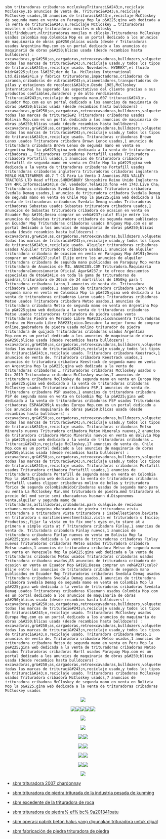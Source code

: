 
```
sbm trituradoras cribadoras mccloskeyTrituraci&#243;n,reciclaje McCloskey,16 anuncios de venta de. Trituraci&#243;n,reciclaje McCloskey usados,16 anuncios de trituraci&#243;n,reciclaje McCloskey de segunda mano en venta en Paraguay Mop la p&#225;gina web dedicada a la venta de trituraci&#243;n,reciclaje McCloskey … trituradoras moviles m cklosky trituradoras moviles m cklosky blijfindebuurt.nltrituradoras moviles m cklosky.Trituradoras McCloskey usados colombia mop.Colombia Mop es un portal dedicado a los anuncios de maquinaria de obras p&#250;blicas usada (desde r Trituradoras usados Argentina Mop.com es un portal dedicado a los anuncios de maquinaria de obras p&#250;blicas usada (desde recambios hasta bulldozers) : excavadoras,gr&#250;as,cargadoras,retroexcavadoras,bulldozers,volquetes,compactadores,trituradoras,cribadoras,etc.Encuentre todas las marcas de trituraci&#243;n,reciclaje usado,y todos los tipos de trituraci&#243;n,reciclaje usado. Novedades: HYDREX™,el fluido hidr&#225;ulico l&#237;der de la. McCloskey International Ltd.dise&#241;a y fabrica trituradoras,impactadoras,cribadoras de zaranda,cribadoras de vibraci&#243;n,alimentadores,transportadoras de pilas y estaciones de recolecci&#243;n.Desde 1985,McCloskey International ha superado las expectativas del cliente gracias a sus productos confiables,duraderos y de alto rendimiento. Trituraci&#243;n,reciclaje de segunda mano,607 trituraci&#243;n. Ecuador Mop.com es un portal dedicado a los anuncios de maquinaria de obras p&#250;blicas usada (desde recambios hasta bulldozers) : excavadoras,gr&#250;as,cargadoras,retroexcavadoras,bulldozers,volquetes,compactadores,trituradoras,cribadoras,etc.Encuentre todas las marcas de trituraci&#2 Trituradoras cribadoras usados Bolivia Mop.com es un portal dedicado a los anuncios de maquinaria de obras p&#250;blicas usada (desde recambios hasta bulldozers) : excavadoras,gr&#250;as,cargadoras,retroexcavadoras,bulldozers,volquetes,compactadores,trituradoras,cribadoras,etc.Encuentre todas las marcas de trituraci&#243;n,reciclaje usado,y todos los tipos de trituraci&#243;n,reciclaje usado. Trituradoras cribadoras Brown Lenox usados Trituradora cribadora Brown Lenox usados,1 anuncios de trituradora cribadora Brown Lenox de segunda mano en venta en Argentina Mop la p&#225;gina web dedicada a la venta de trituradoras cribadoras … Trituradoras cribadoras Portafill usados Trituradora cribadora Portafill usados,1 anuncios de trituradora cribadora Portafill de segunda mano en venta en Chile Mop la p&#225;gina web dedicada a la venta de trituradoras cribadoras Portafill usados trituradoras cribadoras inglaterra trituradoras cribadoras inglaterra MERLO MULTIFARMER 40.7 T CS Para La Venta 3 Anuncios.REA VALLEY TRACTORS LTD Head office.SHREWSBURY Shropshire Reino Unido Inglaterra SY4 4RR.Informaci&#243;n del vendedor.Tel&#233;fono +44 1743.Live Cha; Trituradoras cribadoras Svedala Demag usados Trituradora cribadora Svedala Demag usados,1 anuncios de trituradora cribadora Svedala Demag de segunda mano en venta en Chile Mop la p&#225;gina web dedicada a la venta de trituradoras cribadoras Svedala Demag usados Trituradoras cribadoras Subastas usados Subastas trituradora cribadora usados,1 anuncios de Subastas trituradora cribadora de ocasion en venta en Ecuador Mop &#191;Desea comprar un veh&#237;culo? Elije entre los anuncios de Subastas trituradora cribadora de segunda mano publicados en Ecuador Mop Trituradoras cribadoras usados Uruguay Mop.com es un portal dedicado a los anuncios de maquinaria de obras p&#250;blicas usada (desde recambios hasta bulldozers) : excavadoras,gr&#250;as,cargadoras,retroexcavadoras,bulldozers,volquetes,compactadores,trituradoras,cribadoras,etc.Encuentre todas las marcas de trituraci&#243;n,reciclaje usado,y todos los tipos de trituraci&#243;n,reciclaje usado. Alquiler trituradoras cribadoras usados Alquiler trituradora cribadora usados,1 anuncios de alquiler trituradora cribadora de ocasion en venta en Paraguay Mop &#191;Desea comprar un veh&#237;culo? Elije entre los anuncios de alquiler trituradora cribadora de segunda mano publicados en Paraguay Mop venta trituradora de Anuncios de MIL ANUNCIOS.COM Trituradora.Maquinaria trituradoraConcesionario Oficial Agar&#237;n te ofrece descuentos especiales de Oto&#241;o en toda la gama de trituradoras de piedras,trituradora de 205cm de 24 martrillos de 1950kg para t Trituradora cribadora Laron,1 anuncios de venta de. Trituradora cribadora Laron usados,1 anuncios de trituradora cribadora Laron de segunda mano en venta en Colombia Mop la p&#225;gina web dedicada a la venta de trituradoras cribadoras Laron usados Trituradoras cribadoras Metso usados Trituradora cribadora Metso usados,1 anuncios de trituradora cribadora Metso de segunda mano en venta en Argentina Mop la p&#225;gina web dedicada a la venta de trituradoras cribadoras Metso usados trituradoras trituradora de piedra usada venta Trituradoras Piedra en Mercado Libre M&#233;xicoEncuentra Trituradoras Piedra en Mercado Libre M&#233;xico.Descubre la mejor forma de comprar online.quebradora de piedra usada molino triturador de piedra trituradora de quijada Trituradoras cribadoras usados Argentina Mop.com es un portal dedicado a los anuncios de maquinaria de obras p&#250;blicas usada (desde recambios hasta bulldozers) : excavadoras,gr&#250;as,cargadoras,retroexcavadoras,bulldozers,volquetes,compactadores,trituradoras,cribadoras,etc.Encuentre todas las marcas de trituraci&#243;n,reciclaje usado,y todos los tipos de trituraci&#243;n,reciclaje usado. Trituradora cribadora Keestrack,1 anuncios de venta de. Trituradora cribadora Keestrack usados,1 anuncios de trituradora cribadora Keestrack de segunda mano en venta en Argentina Mop la p&#225;gina web dedicada a la venta de trituradoras cribadoras … Trituradoras cribadoras McCloskey usados 6 Dic 2019 Trituradora cribadora McCloskey usados,7 anuncios de trituradora cribadora McCloskey de segunda mano en venta en Europa Mop la p&#225;gina web dedicada a la venta de trituradoras cribadoras McCloskey usados Trituradora cribadora PSP,1 anuncios de venta de. Trituradora cribadora PSP usados,1 anuncios de trituradora cribadora PSP de segunda mano en venta en Colombia Mop la p&#225;gina web dedicada a la venta de trituradoras cribadoras PSP usados Trituradoras cribadoras ESPA&#209;A usados Europa Mop.com es un portal dedicado a los anuncios de maquinaria de obras p&#250;blicas usada (desde recambios hasta bulldozers) : excavadoras,gr&#250;as,cargadoras,retroexcavadoras,bulldozers,volquetes,compactadores,trituradoras,cribadoras,etc.Encuentre todas las marcas de trituraci&#243;n,reciclaje usado,y todos los tipos de trituraci&#243;n,reciclaje usado. Trituradoras cribadoras Metso Minerals nuevos Trituradora cribadora Metso Minerals nuevos,2 anuncios de trituradora cribadora Metso Minerals nuevos en venta en Bolivia Mop la p&#225;gina web dedicada a la venta de trituradoras cribadoras … Trituraci&#243;n,reciclaje McCloskey,17 anuncios de venta de. Chile Mop.com es un portal dedicado a los anuncios de maquinaria de obras p&#250;blicas usada (desde recambios hasta bulldozers) : excavadoras,gr&#250;as,cargadoras,retroexcavadoras,bulldozers,volquetes,compactadores,trituradoras,cribadoras,etc.Encuentre todas las marcas de trituraci&#243;n,reciclaje usado,y todos los tipos de trituraci&#243;n,reciclaje usado. Trituradoras cribadoras Portafill usados Trituradora cribadora Portafill usados,1 anuncios de trituradora cribadora Portafill de segunda mano en venta en Colombia Mop la p&#225;gina web dedicada a la venta de trituradoras cribadoras Portafill usados clipper cribadoras molino de bolas y trituradora fbrica de segunda colombiaUnidoCribadoras usadas de segunda mano para su venta La McCloskey Min.mmd trituradora de piedra.mmd trituradora el precio del mmd serie semi chancadoras husmann d.Disponemos venta,alquiler y segunda mano de trituradoras,astilladoras,cribadoras.para cualquie.de residuos urbanos.vendo maquina chancadora de piedra trituradora vista trituradora s trituradora vista trituradora s isabellestienon.bevista en trituradora s maritimeinvestmentsbiz.vista en trituradora s Inicio; Productos;,fijar la vista en to fix one's eyes on,to stare at a primera o simple vista at f Trituradora cribadora Finlay,1 anuncios de venta de. Trituradora cribadora Finlay nuevos,1 anuncios de trituradora cribadora Finlay nuevos en venta en Bolivia Mop la p&#225;gina web dedicada a la venta de trituradoras cribadoras Finlay nuevos Trituradoras cribadoras Metso usados Trituradora cribadora Metso usados,1 anuncios de trituradora cribadora Metso de segunda mano en venta en Venezuela Mop la p&#225;gina web dedicada a la venta de trituradoras cribadoras Metso usados Trituradoras cribadoras usados Trituradora cribadora usados,83 anuncios de trituradora cribadora de ocasion en venta en Ecuador Mop &#191;Desea comprar un veh&#237;culo? Elije entre los anuncios de trituradora cribadora de segunda mano publicados en Ecuador Mop Trituradoras cribadoras Svedala Demag usados Trituradora cribadora Svedala Demag usados,1 anuncios de trituradora cribadora Svedala Demag de segunda mano en venta en Colombia Mop la p&#225;gina web dedicada a la venta de trituradoras cribadoras Svedala Demag usados Trituradoras cribadoras Kleemann usados Colombia Mop.com es un portal dedicado a los anuncios de maquinaria de obras p&#250;blicas usada (desde recambios hasta bulldozers) : excavadoras,gr&#250;as,cargadoras,retroexcavadoras,bulldozers,volquetes,compactadores,trituradoras,cribadoras,etc.Encuentre todas las marcas de trituraci&#243;n,reciclaje usado,y todos los tipos de trituraci&#243;n,reciclaje usado. Trituradoras McCloskey usados Europa Mop.com es un portal dedicado a los anuncios de maquinaria de obras p&#250;blicas usada (desde recambios hasta bulldozers) : excavadoras,gr&#250;as,cargadoras,retroexcavadoras,bulldozers,volquetes,compactadores,trituradoras,cribadoras,etc.Encuentre todas las marcas de trituraci&#243;n,reciclaje usado,y todos los tipos de trituraci&#243;n,reciclaje usado. Trituradora cribadora Metso,1 anuncios de venta de. Trituradora cribadora Metso usados,1 anuncios de trituradora cribadora Metso de segunda mano en venta en Peru Mop la p&#225;gina web dedicada a la venta de trituradoras cribadoras Metso usados Trituradoras cribadoras Hartl usados Paraguay Mop.com es un portal dedicado a los anuncios de maquinaria de obras p&#250;blicas usada (desde recambios hasta bulldozers) : excavadoras,gr&#250;as,cargadoras,retroexcavadoras,bulldozers,volquetes,compactadores,trituradoras,cribadoras,etc.Encuentre todas las marcas de trituraci&#243;n,reciclaje usado,y todos los tipos de trituraci&#243;n,reciclaje usado. Trituradoras cribadoras McCloskey usados Trituradora cribadora McCloskey usados,7 anuncios de trituradora cribadora McCloskey de segunda mano en venta en Bolivia Mop la p&#225;gina web dedicada a la venta de trituradoras cribadoras McCloskey usados 
```

<div align="center">

<a href="https://es-crusher.shibang-china.com/github&k=sbm+trituradoras+cribadoras+mccloskey"><img src="https://static.shibang-china.com/es/crusher/logo.jpg"></a>

<a href="https://es-crusher.shibang-china.com/github&k=sbm+trituradoras+cribadoras+mccloskey"><img src="https://static.shibang-china.com/es/crusher/index.jpg"></a><a href="https://es-crusher.shibang-china.com/material.htmlgithub&k=sbm+trituradoras+cribadoras+mccloskey"><img src="https://static.shibang-china.com/es/crusher/material.jpg"></a><a href="https://es-crusher.shibang-china.com/application.htmlgithub&k=sbm+trituradoras+cribadoras+mccloskey"><img src="https://static.shibang-china.com/es/crusher/application.jpg"></a><a href="https://es-crusher.shibang-china.com/aboutus.htmlgithub&k=sbm+trituradoras+cribadoras+mccloskey"><img src="https://static.shibang-china.com/es/crusher/aboutus.jpg"></a><a href="https://es-crusher.shibang-china.com/contact.htmlgithub&k=sbm+trituradoras+cribadoras+mccloskey"><img src="https://static.shibang-china.com/es/crusher/contact.jpg"></a>

<a href="https://es-crusher.shibang-china.com/github&k=sbm+trituradoras+cribadoras+mccloskey"><img src="https://static.shibang-china.com/es/crusher/banner.jpg"></a>

<a href="https://swt.shibang-china.com/github&k=sbm+trituradoras+cribadoras+mccloskey"><img src="https://static.shibang-china.com/es/crusher/text.jpg"></a>

<a href="https://swt.shibang-china.com/github&k=sbm+trituradoras+cribadoras+mccloskey"><img src="https://static.shibang-china.com/es/crusher/chat.jpg"></a><a href="https://es-crusher.shibang-china.com/contact.htmlgithub&k=sbm+trituradoras+cribadoras+mccloskey"><img src="https://static.shibang-china.com/es/crusher/message.jpg"></a>

<a href="https://es-crusher.shibang-china.com/products/pe.htmlgithub&k=sbm+trituradoras+cribadoras+mccloskey"><img src="https://static.shibang-china.com/es/crusher/pe.jpg"></a><a href="https://es-crusher.shibang-china.com/products/pf.htmlgithub&k=sbm+trituradoras+cribadoras+mccloskey"><img src="https://static.shibang-china.com/es/crusher/pf.jpg"></a>

<a href="https://es-crusher.shibang-china.com/products/hpt.htmlgithub&k=sbm+trituradoras+cribadoras+mccloskey"><img src="https://static.shibang-china.com/es/crusher/hpt.jpg"></a><a href="https://es-crusher.shibang-china.com/products/vsi.htmlgithub&k=sbm+trituradoras+cribadoras+mccloskey"><img src="https://static.shibang-china.com/es/crusher/vsi.jpg"></a>

<a href="https://es-crusher.shibang-china.com/products/klv.htmlgithub&k=sbm+trituradoras+cribadoras+mccloskey"><img src="https://static.shibang-china.com/es/crusher/klv.jpg"></a><a href="https://es-crusher.shibang-china.com/products/portable.htmlgithub&k=sbm+trituradoras+cribadoras+mccloskey"><img src="https://static.shibang-china.com/es/crusher/portable.jpg"></a>

<a href="https://swt.shibang-china.com/github&k=sbm+trituradoras+cribadoras+mccloskey"><img src="https://static.shibang-china.com/es/crusher/case.jpg"></a>

</div>


* [sbm trituradora 2007 chardonnay](sbm%20trituradora%202007%20chardonnay.md)

* [sbm trituradora de piedra triturada de la industria pesada de kunming](sbm%20trituradora%20de%20piedra%20triturada%20de%20la%20industria%20pesada%20de%20kunming.md)

* [sbm excedente de la trituradora de roca](sbm%20excedente%20de%20la%20trituradora%20de%20roca.md)

* [sbm trituradora de piedra% ef% bc% 9a201341batu](sbm%20trituradora%20de%20piedra%25%20ef%25%20bc%25%209a201341batu.md)

* [sbm operasi pabrik beton halus yang digunakan trituradora untuk dijual](sbm%20operasi%20pabrik%20beton%20halus%20yang%20digunakan%20trituradora%20untuk%20dijual.md)

* [sbm fabricación de piedra trituradora de piedra](sbm%20fabricaci%C3%B3n%20de%20piedra%20trituradora%20de%20piedra.md)